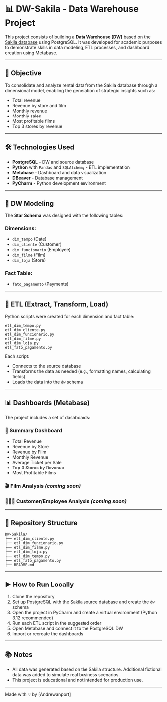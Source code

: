 # 📊 DW-Sakila - Data Warehouse Project

This project consists of building a **Data Warehouse (DW)** based on the [Sakila database](https://dev.mysql.com/doc/sakila/en/) using PostgreSQL. It was developed for academic purposes to demonstrate skills in data modeling, ETL processes, and dashboard creation using Metabase.

---

## 🚀 Objective

To consolidate and analyze rental data from the Sakila database through a dimensional model, enabling the generation of strategic insights such as:

- Total revenue
- Revenue by store and film
- Monthly revenue
- Monthly sales
- Most profitable films
- Top 3 stores by revenue

---

## 🛠️ Technologies Used

- **PostgreSQL** - DW and source database
- **Python** with `Pandas` and `SQLAlchemy` - ETL implementation
- **Metabase** - Dashboard and data visualization
- **DBeaver** - Database management
- **PyCharm** - Python development environment

---

## 📐 DW Modeling

The **Star Schema** was designed with the following tables:

### Dimensions:
- `dim_tempo` (Date)
- `dim_cliente` (Customer)
- `dim_funcionario` (Employee)
- `dim_filme` (Film)
- `dim_loja` (Store)

### Fact Table:
- `fato_pagamento` (Payments)

---

## 🔄 ETL (Extract, Transform, Load)

Python scripts were created for each dimension and fact table:

```
etl_dim_tempo.py
etl_dim_cliente.py
etl_dim_funcionario.py
etl_dim_filme.py
etl_dim_loja.py
etl_fato_pagamento.py
```

Each script:
- Connects to the source database
- Transforms the data as needed (e.g., formatting names, calculating fields)
- Loads the data into the `dw` schema

---

## 📊 Dashboards (Metabase)

The project includes a set of dashboards:

### 📌 Summary Dashboard
- Total Revenue
- Revenue by Store
- Revenue by Film
- Monthly Revenue
- Average Ticket per Sale
- Top 3 Stores by Revenue
- Most Profitable Films

### 🎬 Film Analysis *(coming soon)*
### 🧑‍🤝‍🧑 Customer/Employee Analysis *(coming soon)*

---

## 📁 Repository Structure

```
DW-Sakila/
├── etl_dim_cliente.py
├── etl_dim_funcionario.py
├── etl_dim_filme.py
├── etl_dim_loja.py
├── etl_dim_tempo.py
├── etl_fato_pagamento.py
├── README.md
```

---

## ▶️ How to Run Locally

1. Clone the repository
2. Set up PostgreSQL with the Sakila source database and create the `dw` schema
3. Open the project in PyCharm and create a virtual environment (Python 3.12 recommended)
4. Run each ETL script in the suggested order
5. Open Metabase and connect it to the PostgreSQL DW
6. Import or recreate the dashboards

---

## 📚 Notes

- All data was generated based on the Sakila structure. Additional fictional data was added to simulate real business scenarios.
- This project is educational and not intended for production use.

---

Made with 💡 by [Andrewanport]
